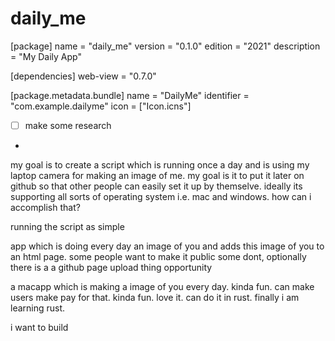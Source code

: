 # daily_me

[package]
name = "daily_me"
version = "0.1.0"
edition = "2021"
description = "My Daily App"

[dependencies]
web-view = "0.7.0"

[package.metadata.bundle]
name = "DailyMe"
identifier = "com.example.dailyme"
icon = ["Icon.icns"]




- [ ] make some research
- 



my goal is to create a script which is running once a day and is using my laptop camera for making an image of me. my goal is it to put it later on github so that other people can easily set it up by themselve. ideally its supporting all sorts of operating system i.e. mac and windows. how can i accomplish that?

running the script as simple 


app which is doing every day an image of you and adds this image of you to an html page. some people want to make it public some dont, optionally there is a a github page upload thing opportunity

a macapp which is making a image of you every day. kinda fun. can make users make pay for that. kinda fun. love it. can do it in rust. finally i am learning rust. 



i want to build